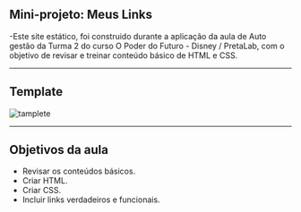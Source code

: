 ## Mini-projeto: Meus Links

-Este site estático, foi construido durante a aplicação da aula de Auto gestão da Turma 2 do curso O Poder do Futuro - Disney / PretaLab, com o objetivo de revisar e treinar conteúdo básico de HTML e CSS.

---

## Template

![tamplete](https://user-images.githubusercontent.com/105938904/229299924-e12a47cc-804f-43a8-990c-38831327fb51.jpg)

---

## Objetivos da aula

- Revisar os conteúdos básicos.
- Criar HTML.
- Criar CSS.
- Incluir links verdadeiros e funcionais.
